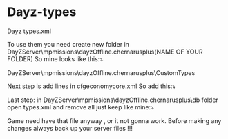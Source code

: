 # Dayz-types
Dayz types.xml

To use them you need create new folder in DayZServer\mpmissions\dayzOffline.chernarusplus(NAME OF YOUR FOLDER) 
So mine looks like this:⤵️

DayZServer\mpmissions\dayzOffline.chernarusplus\CustomTypes

Next step is add lines in cfgeconomycore.xml
So add this:⤵️

<ce folder="CustomTypes/ChernoTypes">
        <file name="types_clothes.xml" type="types" />
		<file name="types_containers.xml" type="types" />
		<file name="types_explosives.xml" type="types" />
		<file name="types_food.xml" type="types" />
		<file name="types_other.xml" type="types" />
		<file name="types_tools.xml" type="types" />
		<file name="types_vehicles.xml" type="types" />
		<file name="types_vehiclesparts.xml" type="types" />
		<file name="types_weapons.xml" type="types" />
</ce>

Last step: in DayZServer\mpmissions\dayzOffline.chernarusplus\db folder open types.xml and remove all just keep like mine:⤵️

<?xml version="1.0" encoding="UTF-8" standalone="yes"?>
<types>

</types>

Game need have that file anyway , or it not gonna work.
Before making any changes always back up your server files !!!
